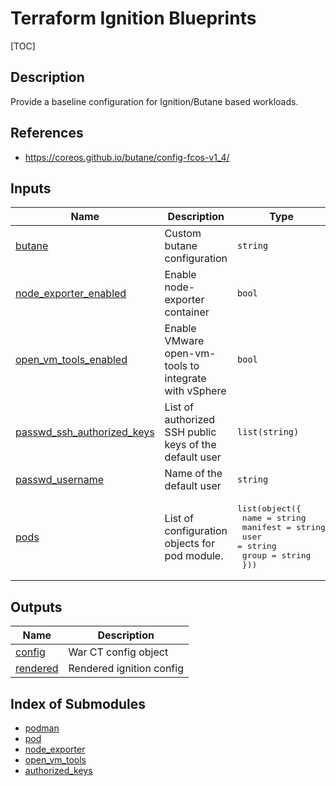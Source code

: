 <!-- BEGIN_TF_DOCS -->
# Terraform Ignition Blueprints

 [TOC]

## Description

Provide a baseline configuration for Ignition/Butane based workloads.

## References

* <https://coreos.github.io/butane/config-fcos-v1_4/>

## Inputs

| Name | Description | Type | Default | Required |
|------|-------------|------|---------|:--------:|
| <a name="input_butane"></a> [butane](#input\_butane) | Custom butane configuration | `string` | `null` | no |
| <a name="input_node_exporter_enabled"></a> [node\_exporter\_enabled](#input\_node\_exporter\_enabled) | Enable node-exporter container | `bool` | `true` | no |
| <a name="input_open_vm_tools_enabled"></a> [open\_vm\_tools\_enabled](#input\_open\_vm\_tools\_enabled) | Enable VMware open-vm-tools to integrate with vSphere | `bool` | `false` | no |
| <a name="input_passwd_ssh_authorized_keys"></a> [passwd\_ssh\_authorized\_keys](#input\_passwd\_ssh\_authorized\_keys) | List of authorized SSH public keys of the default user | `list(string)` | <pre>[<br>  ""<br>]</pre> | no |
| <a name="input_passwd_username"></a> [passwd\_username](#input\_passwd\_username) | Name of the default user | `string` | `"core"` | no |
| <a name="input_pods"></a> [pods](#input\_pods) | List of configuration objects for pod module. | <pre>list(object({<br>    name     = string<br>    manifest = string<br>    user     = string<br>    group    = string<br>  }))</pre> | `[]` | no |

## Outputs

| Name | Description |
|------|-------------|
| <a name="output_config"></a> [config](#output\_config) | War CT config object |
| <a name="output_rendered"></a> [rendered](#output\_rendered) | Rendered ignition config |
<!-- END_TF_DOCS -->

## Index of Submodules
 * [podman](modules/podman)
 * [pod](modules/pod)
 * [node_exporter](modules/node_exporter)
 * [open_vm_tools](modules/open_vm_tools)
 * [authorized_keys](modules/authorized_keys)
